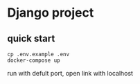 # Django project

## quick start
```commandline
cp .env.example .env
docker-compose up
```

run with defult port, open link with localhost